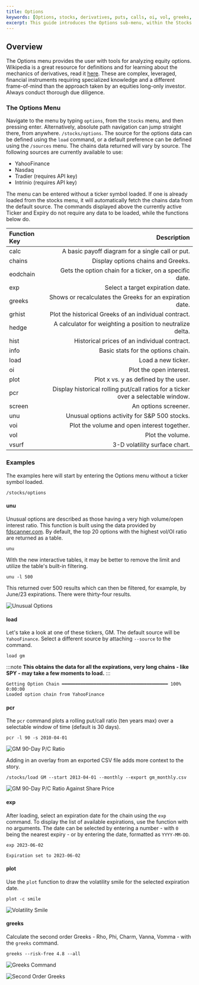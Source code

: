 ```yaml
---
title: Options
keywords: [Options, stocks, derivatives, puts, calls, oi, vol, greeks, voi, volatility, vsurf, chains, parity, binom, screen, pricing, hedge, pcr, info, hist, grhist, plot, parity, how to, example, navigation]
excerpt: This guide introduces the Options sub-menu, within the Stocks menu, and provides examples for use.
---
```

## Overview

The Options menu provides the user with tools for analyzing equity options.  Wikipedia is a great resource for definitions and for learning about the mechanics of derivatives, read it [here](https://en.wikipedia.org/wiki/Option_(finance)).  These are complex, leveraged, financial instruments requiring specialized knowledge and a different frame-of-mind than the approach taken by an equities long-only investor.  Always conduct thorough due diligence.

### The Options Menu

Navigate to the menu by typing `options`, from the `Stocks` menu, and then pressing enter. Alternatively, absolute path navigation can jump straight there, from anywhere. `/stocks/options`.  The source for the options data can be defined using the `load` command, or a default preference can be defined using the `/sources` menu.  The chains data returned will vary by source.  The following sources are currently available to use:

- YahooFinance
- Nasdaq
- Tradier (requires API key)
- Intrinio (requires API key)

The menu can be entered without a ticker symbol loaded.  If one is already loaded from the stocks menu, it will automatically fetch the chains data from the default source.    The commands displayed above the currently active Ticker and Expiry do not require any data to be loaded, while the functions below do.

| Function Key | Description |
| :----------- | ----------: |
|calc |A basic payoff diagram for a single call or put. |
|chains |Display options chains and Greeks. |
|eodchain |Gets the option chain for a ticker, on a specific date. |
|exp |Select a target expiration date. |
|greeks |Shows or recalculates the Greeks for an expiration date. |
|grhist |Plot the historical Greeks of an individual contract. |
|hedge |A calculator for weighting a position to neutralize delta. |
|hist |Historical prices of an individual contract. |
|info |Basic stats for the options chain. |
|load |Load a new ticker. |
|oi |Plot the open interest. |
|plot |Plot x vs. y as defined by the user. |
|pcr |Display historical rolling put/call ratios for a ticker over a selectable window. |
|screen |An options screener. |
|unu |Unusual options activity for S&P 500 stocks. |
|voi |Plot the volume and open interest together. |
|vol |Plot the volume. |
|vsurf |3-D volatility surface chart. |

### Examples

The examples here will start by entering the Options menu without a ticker symbol loaded.

```console
/stocks/options
```

#### unu

Unusual options are described as those having a very high volume/open interest ratio.  This function is built using the data provided by [fdscanner.com](https://fdscanner.com).  By default, the top 20 options with the highest vol/OI ratio are returned as a table.

```console
unu
```

With the new interactive tables, it may be better to remove the limit and utilize the table's built-in filtering.

```console
unu -l 500
```

This returned over 500 results which can then be filtered, for example, by June/23 expirations.  There were thirty-four results.

![Unusual Options](https://user-images.githubusercontent.com/85772166/234757578-da79b032-416b-4e0a-b759-a05f651f28a2.png)

#### load

Let's take a look at one of these tickers, GM.  The default source will be `YahooFinance`.  Select a different source by attaching `--source` to the command.

```console
load gm
```

:::note
**This obtains the data for all the expirations, very long chains - like SPY - may take a few moments to load.**
:::

```console
Getting Option Chain ━━━━━━━━━━━━━━━━━━━━━━━━━━━━━━━━━━━━━━━━ 100% 0:00:00
Loaded option chain from YahooFinance
```

#### pcr

The `pcr` command plots a rolling put/call ratio (ten years max) over a selectable window of time (default is 30 days).

```console
pcr -l 90 -s 2010-04-01
```

![GM 90-Day P/C Ratio](https://user-images.githubusercontent.com/85772166/234757627-8250700b-1586-4535-948e-33d6ff18c4a2.png)

Adding in an overlay from an exported CSV file adds more context to the story.

```console
/stocks/load GM --start 2013-04-01 --monthly --export gm_monthly.csv
```

![GM 90-Day P/C Ratio Against Share Price](https://user-images.githubusercontent.com/85772166/234757705-0bc63a89-0cb8-4d32-a403-2a8aa7b0337a.png)

#### exp

After loading, select an expiration date for the chain using the `exp` command.  To display the list of available expirations, use the function with no arguments.  The date can be selected by entering a number - with `0` being the nearest expiry - or by entering the date, formatted as `YYYY-MM-DD`.

```console
exp 2023-06-02
```

```console
Expiration set to 2023-06-02
```

#### plot

Use the `plot` function to draw the volatility smile for the selected expiration date.

```console
plot -c smile
```

![Volatility Smile](https://user-images.githubusercontent.com/85772166/234757758-537ada39-cf47-49e3-a861-b97c4b7a9919.png)

#### greeks

Calculate the second order Greeks - Rho, Phi, Charm, Vanna, Vomma - with the `greeks` command.

```console
greeks --risk-free 4.8 --all
```

![Greeks Command](https://user-images.githubusercontent.com/85772166/234757813-c6a7b04f-3a20-4c7b-841b-1cd3fec7c088.png)

![Second Order Greeks](https://user-images.githubusercontent.com/85772166/234757864-749ff78e-00c3-465a-b1b1-f4d0d2991c84.png)
